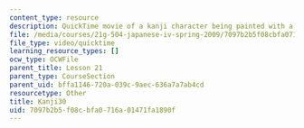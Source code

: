 ```yaml
---
content_type: resource
description: QuickTime movie of a kanji character being painted with a brush.
file: /media/courses/21g-504-japanese-iv-spring-2009/7097b2b5f08cbfa0716a01471fa1890f_Kanji30.mov
file_type: video/quicktime
learning_resource_types: []
ocw_type: OCWFile
parent_title: Lesson 21
parent_type: CourseSection
parent_uid: bffa1146-720a-039c-9aec-636a7a7ab4cd
resourcetype: Other
title: Kanji30
uid: 7097b2b5-f08c-bfa0-716a-01471fa1890f
---
```

